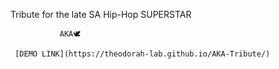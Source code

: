 Tribute for the late SA Hip-Hop SUPERSTAR

               AKA🕊

     [DEMO LINK](https://theodorah-lab.github.io/AKA-Tribute/)
